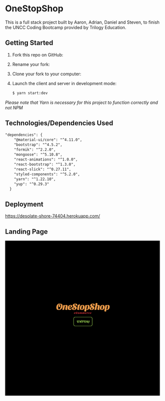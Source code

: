 # OneStopShop
This is a full stack project built by Aaron, Adrian, Daniel and Steven, to finish the UNCC Coding Bootcamp provided by Trilogy Education.

## Getting Started

1. Fork this repo on GitHub:

2. Rename your fork:

3. Clone your fork to your computer:

4. Launch the client and server in development mode:
   ```bash
   $ yarn start:dev
   ```
  *Please note that Yarn is necessary for this project to function correctly and not NPM*

## Technologies/Dependencies Used

```
"dependencies": {
    "@material-ui/core": "^4.11.0",
    "bootstrap": "^4.5.2",
    "formik": "^2.2.0",
    "mongoose": "^5.10.8",
    "react-animations": "^1.0.0",
    "react-bootstrap": "^1.3.0",
    "react-slick": "^0.27.11",
    "styled-components": "^5.2.0",
    "yarn": "^1.22.10",
    "yup": "^0.29.3"
  }
```

## Deployment
https://desolate-shore-74404.herokuapp.com/

## Landing Page
<img src="client\public\Images\LandingPage.png">